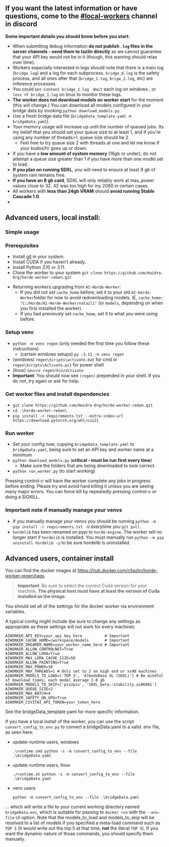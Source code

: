 ##  If you want the latest information or have questions, come to the [#local-workers](https://discord.com/channels/781145214752129095/1076124012305993768) channel in discord


**Some important details you should know before you start:**

- When submitting debug information **do not publish `.log` files in the server channels - send them to tazlin directly** as we cannot guarantee that your API key would not be in it (though, this warning should relax over time).
- Workers especially interested in logs should note that there is a main log (`bridge.log`) and a log for each subprocess. `bridge_0.log` is the safety process, and all ones after that (`bridge_1.log`, `brige_2.log`, etc) are inference processes.
- You could `Get-Content bridge_1.log -Wait` each log on windows , or `less +F bridge_1.log` on linux to monitor these logs.
- **The worker does not download models on worker start** for the moment (this will change.) You can download all models configured in your bridge data by invoking `python download_models.py`.
- Use a fresh bridge data file (`bridgeData_template.yaml` -> `bridgeData.yaml`).
- Your memory usage will increase up until the number of queued jobs. Its my belief that you should set your queue size to at least 1, and if you're using any number of threads>1, queue size should be 2.
  - Feel free to try queue size 2 with threads at one and let me know if your kudos/hr goes up or down.
- If you have a **low amount of system memory** (16gb or under), do not attempt a queue size greater than 1 if you have more than one model set to load.
- **If you plan on running SDXL**, you will need to ensure at least 9 gb of system ram remains free.
- **If you have an 8 gb card**, SDXL will only reliably work at max_power values close to 32. 42 was too high for my 2080 in certain cases.
- All workers with **less than 24gb VRAM** should **avoid running Stable Cascade 1.0**.
-
## Advanced users, local install:

### Simple usage

### Prerequisites
* Install [git](https://git-scm.com/) in your system.
* Install CUDA if you haven't already.
* Install Python 3.10 or 3.11.
* Clone the worker to your system
   `git clone https://github.com/Haidra-Org/horde-worker-reGen.git`
- Returning workers upgrading from `AI-Horde-Worker`:
  - If you did not set `cache_home` before, set it to your old `AI-Horde-Worker`folder for now to avoid redownloading models. IE, `cache_home: "C:/Horde/AI-Horde-Worker/nataili"` (or `models`, depending on when you first installed the worker).
  - If you had previously set `cache_home`, set it to what you were using before.

### Setup venv
- `python -m venv regen` (only needed the first time you follow these instructions)
  - (certain windows setups) `py -3.11 -m venv regen`
- (windows) `regen\Scripts\activate.bat` for cmd or `regen\Scripts\Activate.ps1` for power shell
- (linux) `source regen/bin/activate`
- **Important**: You should now see `(regen)` prepended in your shell. If you do not, try again or ask for help.

### Get worker files and install dependencies
- `git clone https://github.com/Haidra-Org/horde-worker-reGen.git`
- `cd .\horde-worker-reGen\`
- `pip install -r requirements.txt --extra-index-url https://download.pytorch.org/whl/cu121`

### Run worker
- Set your config now, copying `bridgeData_template.yaml` to `bridgeData.yaml`, being sure to set an API key and worker name at a minimum
- `python download_models.py` (**critical - must be run first every time**)
  - Make sure the folders that are being downloaded to look correct.
- `python run_worker.py` (to start working)

Pressing control-c will have the worker complete any jobs in progress before ending. Please try and avoid hard killing it unless you are seeing many major errors. You can force kill by repeatedly pressing control-c or doing a SIGKILL.

### Important note if manually manage your venvs
- If you manually manage your venvs you should be running `python -m pip install -r requirements.txt -U` everytime you `git pull`.
- `hordelib` has been renamed on pypi to `horde-engine`. The worker will no longer start if `hordelib` is installed. You must manually run `python -m pip uninstall hordelib -y` to be sure hordelib is uninstalled.

## Advanced users, container install

You can find the docker images at https://hub.docker.com/r/tazlin/horde-worker-regen/tags.

> **Important**: Be sure to select the correct Cuda version for your machine. **The physical host must have at least the version of Cuda installed as the image**.

You should set all of the settings for the docker worker via environment variables.

A typical config might include (be sure to change any settings as appropriate as these settings will not work for every machine):

```
AIWORKER_API_KEY=your_api_key_here          # Important
AIWORKER_CACHE_HOME=/workspace/models       # Important
AIWORKER_DREAMER_NAME=your_worker_name_here # Important
AIWORKER_ALLOW_CONTROLNET=True
AIWORKER_ALLOW_LORA=True
AIWORKER_MAX_LORA_CACHE_SIZE=50
AIWORKER_ALLOW_PAINTING=True
AIWORKER_MAX_POWER=38
AIWORKER_MAX_THREADS=1 # Only set to 2 on high end or xx90 machines
AIWORKER_MODELS_TO_LOAD=['TOP 3', 'AlbedoBase XL (SDXL)'] # Be mindful of download times; each model average 2-8 gb
AIWORKER_MODELS_TO_SKIP=['pix2pix', 'SDXL_beta::stability.ai#6901']
AIWORKER_QUEUE_SIZE=2
AIWORKER_MAX_BATCH=4
AIWORKER_SAFETY_ON_GPU=True
AIWORKER_CIVITAI_API_TOKEN=your_token_here
```

See the bridgeData_template.yaml for more specific information.

If you have a local install of the worker, you can use the script `convert_config_to_env.py` to convert a bridgeData.yaml to a valid .env file, as seen here:

- update-runtime users, windows
  ```
  .\runtime.cmd python -s -m convert_config_to_env --file .\bridgeData.yaml
  ```

- update-runtime users, linux
  ```
  ./runtime.sh python -s -m convert_config_to_env --file .\bridgeData.yaml
  ```

- venv users
  ```
  python -m convert_config_to_env --file .\bridgeData.yaml
  ```

... which will write a file to your current working directory named `bridgeData.env`, which is suitable for passing to `docker run` with the `--env-file` cli option. Note that the models_to_load and models_to_skip will be resolved to a list of models if you specified a meta-load command such as `TOP 5` (it would write out the top 5 at that time, **not** the literal `TOP 5`). If you want the dynamic nature of those commands, you should specify them manually.
